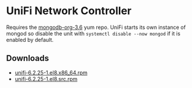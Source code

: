 UniFi Network Controller
========================

Requires the [mongodb-org-3.6](https://docs.mongodb.com/v3.6/tutorial/install-mongodb-on-red-hat/#for-mongodb-3-6) yum repo. UniFi starts its own instance of mongod so disable the unit with `systemctl disable --now mongod` if it is enabled by default.



Downloads
---------

* [unifi-6.2.25-1.el8.x86\_64.rpm](https://file.lily.flowers/rpm/x86_64/unifi-6.2.25-1.el8.x86_64.rpm)
* [unifi-6.2.25-1.el8.src.rpm](https://file.lily.flowers/rpm/src/unifi-6.2.25-1.el8.src.rpm)
